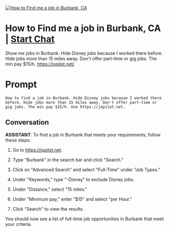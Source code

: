 
[![How to Find me a job in Burbank, CA](https://flow-prompt-covers.s3.us-west-1.amazonaws.com/icon/vintage/vint_10.png)](https://gptcall.net/chat.html?data=%7B%22contact%22%3A%7B%22id%22%3A%227iqQuk-EQnCONkWr052TE%22%2C%22flow%22%3Atrue%7D%7D)
# How to Find me a job in Burbank, CA | [Start Chat](https://gptcall.net/chat.html?data=%7B%22contact%22%3A%7B%22id%22%3A%227iqQuk-EQnCONkWr052TE%22%2C%22flow%22%3Atrue%7D%7D)
Show me jobs in Burbank. Hide Disney jobs because I worked there before. Hide jobs more than 15 miles away. Don't offer part-time or gig jobs. The min pay $15/h. https://jopilot.net/

# Prompt

```
How to find a job in Burbank. Hide Disney jobs because I worked there before. Hide jobs more than 15 miles away. Don't offer part-time or gig jobs. The min pay $15/h. Use https://jopilot.net.
```

## Conversation

**ASSISTANT**: To find a job in Burbank that meets your requirements, follow these steps:



1. Go to https://jopilot.net.

2. Type "Burbank" in the search bar and click "Search."

3. Click on "Advanced Search" and select "Full-Time" under "Job Types."

4. Under "Keywords," type "-Disney" to exclude Disney jobs.

5. Under "Distance," select "15 miles."

6. Under "Minimum pay," enter "$15" and select "per Hour."

7. Click "Search" to view the results.



You should now see a list of full-time job opportunities in Burbank that meet your criteria.


